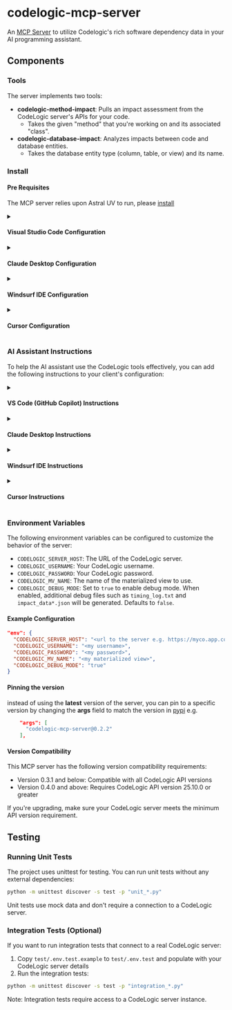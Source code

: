 # codelogic-mcp-server

An [MCP Server](https://modelcontextprotocol.io/introduction) to utilize Codelogic's rich software dependency data in your AI programming assistant.

## Components

### Tools

The server implements two tools:

- **codelogic-method-impact**: Pulls an impact assessment from the CodeLogic server's APIs for your code.
  - Takes the given "method" that you're working on and its associated "class".
- **codelogic-database-impact**: Analyzes impacts between code and database entities.
  - Takes the database entity type (column, table, or view) and its name.

### Install

#### Pre Requisites

The MCP server relies upon Astral UV to run, please [install](https://docs.astral.sh/uv/getting-started/installation/)

<details>
<summary><h4>Visual Studio Code Configuration</h4></summary>

To configure this MCP server in VS Code:

1. First, ensure you have GitHub Copilot agent mode enabled in VS Code.

2. Create a `.vscode/mcp.json` file in your workspace with the following configuration:

```json
{
  "servers": {
    "codelogic-mcp-server": {
      "type": "stdio",
      "command": "uvx",
      "args": [
        "codelogic-mcp-server@latest"
      ],
      "env": {
        "CODELOGIC_SERVER_HOST": "<url to the server e.g. https://myco.app.codelogic.com>",
        "CODELOGIC_USERNAME": "<my username>",
        "CODELOGIC_PASSWORD": "<my password>",
        "CODELOGIC_MV_NAME": "<my materialized view>",
        "CODELOGIC_DEBUG_MODE": "true"
      }
    }
  }
}
```

3. Alternatively, you can run the `MCP: Add Server` command from the Command Palette and provide the server information.

4. To manage your MCP servers, use the `MCP: List Servers` command from the Command Palette.

5. Once configured, the server's tools will be available to Copilot agent mode. You can toggle specific tools on/off as needed by clicking the Tools button in the Chat view when in agent mode.

6. To use the Codelogic tools in agent mode, you can specifically ask about code impacts or database relationships, and the agent will utilize the appropriate tools.

</details>

<details>
<summary><h4>Claude Desktop Configuration</h4></summary>

Configure Claude Desktop by editing the configuration file:

- On MacOS: `~/Library/Application\ Support/Claude/claude_desktop_config.json`
- On Windows: `%APPDATA%/Claude/claude_desktop_config.json`
- On Linux: `~/.config/Claude/claude_desktop_config.json`

Add the following to your configuration file:

```json
"mcpServers": {
  "codelogic-mcp-server": {
    "command": "uvx",
    "args": [
      "codelogic-mcp-server@latest"
    ],
    "env": {
      "CODELOGIC_SERVER_HOST": "<url to the server e.g. https://myco.app.codelogic.com>",
      "CODELOGIC_USERNAME": "<my username>",
      "CODELOGIC_PASSWORD": "<my password>",
      "CODELOGIC_MV_NAME": "<my materialized view>"
    }
  }
}
```

After adding the configuration, restart Claude Desktop to apply the changes.
</details>

<details>
<summary><h4>Windsurf IDE Configuration</h4></summary>

To run this MCP server with [Windsurf IDE](https://codeium.com/windsurf):

**Configure Windsurf IDE**:

To configure Windsurf IDE, you need to create or modify the `~/.codeium/windsurf/mcp_config.json` configuration file.

Add the following configuration to your file:

```json
"mcpServers": {
  "codelogic-mcp-server": {
    "command": "uvx",
    "args": [
      "codelogic-mcp-server@latest"
    ],
    "env": {
      "CODELOGIC_SERVER_HOST": "<url to the server e.g. https://myco.app.codelogic.com>",
      "CODELOGIC_USERNAME": "<my username>",
      "CODELOGIC_PASSWORD": "<my password>",
      "CODELOGIC_MV_NAME": "<my materialized view>"
    }
  }
}
```

After adding the configuration, restart Windsurf IDE or refresh the tools to apply the changes.
</details>

<details>
<summary><h4>Cursor Configuration</h4></summary>

To configure the CodeLogic MCP server in Cursor:

1. Configure the MCP server by creating a `.cursor/mcp.json` file:

```json
{
  "servers": {
    "codelogic-mcp-server": {
      "type": "stdio",
      "command": "uvx",
      "args": [
        "codelogic-mcp-server@latest"
      ],
      "env": {
        "CODELOGIC_SERVER_HOST": "<url to the server e.g. https://myco.app.codelogic.com>",
        "CODELOGIC_USERNAME": "<my username>",
        "CODELOGIC_PASSWORD": "<my password>",
        "CODELOGIC_MV_NAME": "<my materialized view>",
        "CODELOGIC_DEBUG_MODE": "true"
      }
    }
  }
}
```

2. Restart Cursor to apply the changes.

The CodeLogic MCP server tools will now be available in your Cursor workspace.
</details>

### AI Assistant Instructions

To help the AI assistant use the CodeLogic tools effectively, you can add the following instructions to your client's configuration:

<details>
<summary><h4>VS Code (GitHub Copilot) Instructions</h4></summary>

Create a `.vscode/copilot-instructions.md` file with the following content:

```markdown
# CodeLogic MCP Server Instructions

When modifying existing code methods:
- Use codelogic-method-impact to analyze code changes
- Use codelogic-database-impact for database modifications
- Highlight impact results for the modified methods

When modifying SQL code or database entities:
- Always use codelogic-database-impact to analyze potential impacts
- Highlight impact results for the modified database entities

To use the CodeLogic tools effectively:
- For code impacts: Ask about specific methods or functions
- For database relationships: Ask about tables, views, or columns
- Review the impact results before making changes
- Consider both direct and indirect impacts
```
</details>

<details>
<summary><h4>Claude Desktop Instructions</h4></summary>

Create a file `~/.claude/instructions.md` with the following content:

```markdown
# CodeLogic MCP Server Instructions

When modifying existing code methods:
- Use codelogic-method-impact to analyze code changes
- Use codelogic-database-impact for database modifications
- Highlight impact results for the modified methods

When modifying SQL code or database entities:
- Always use codelogic-database-impact to analyze potential impacts
- Highlight impact results for the modified database entities

To use the CodeLogic tools effectively:
- For code impacts: Ask about specific methods or functions
- For database relationships: Ask about tables, views, or columns
- Review the impact results before making changes
- Consider both direct and indirect impacts
```
</details>

<details>
<summary><h4>Windsurf IDE Instructions</h4></summary>

Create or modify the `~/.codeium/windsurf/memories/global_rules.md` markdown file with the following content:

```markdown
When modifying existing code methods:
- Use codelogic-method-impact to analyze code changes
- Use codelogic-database-impact for database modifications
- Highlight impact results for the modified methods

When modifying SQL code or database entities:
- Always use codelogic-database-impact to analyze potential impacts
- Highlight impact results for the modified database entities

To use the CodeLogic tools effectively:
- For code impacts: Ask about specific methods or functions
- For database relationships: Ask about tables, views, or columns
- Review the impact results before making changes
- Consider both direct and indirect impacts
```
</details>

<details>
<summary><h4>Cursor Instructions</h4></summary>

Create a `.cursor/rules/codelogic-rules.md` file with the following content:

```markdown
# CodeLogic MCP Server Rules

## AI Assistant Behavior
- When modifying existing code methods:
  - Use codelogic-method-impact to analyze code changes
  - Use codelogic-database-impact for database modifications
  - Highlight impact results for the modified methods
- When modifying SQL code or database entities:
  - Always use codelogic-database-impact to analyze potential impacts
  - Highlight impact results for the modified database entities
- To use the CodeLogic tools effectively:
  - For code impacts: Ask about specific methods or functions
  - For database relationships: Ask about tables, views, or columns
  - Review the impact results before making changes
  - Consider both direct and indirect impacts
```
</details>

### Environment Variables

The following environment variables can be configured to customize the behavior of the server:

- `CODELOGIC_SERVER_HOST`: The URL of the CodeLogic server.
- `CODELOGIC_USERNAME`: Your CodeLogic username.
- `CODELOGIC_PASSWORD`: Your CodeLogic password.
- `CODELOGIC_MV_NAME`: The name of the materialized view to use.
- `CODELOGIC_DEBUG_MODE`: Set to `true` to enable debug mode. When enabled, additional debug files such as `timing_log.txt` and `impact_data*.json` will be generated. Defaults to `false`.

#### Example Configuration

```json
"env": {
  "CODELOGIC_SERVER_HOST": "<url to the server e.g. https://myco.app.codelogic.com>",
  "CODELOGIC_USERNAME": "<my username>",
  "CODELOGIC_PASSWORD": "<my password>",
  "CODELOGIC_MV_NAME": "<my materialized view>",
  "CODELOGIC_DEBUG_MODE": "true"
}
```

#### Pinning the version

instead of using the **latest** version of the server, you can pin to a specific version by changing the **args** field to match the version in [pypi](https://pypi.org/project/codelogic-mcp-server/) e.g.

```json
    "args": [
      "codelogic-mcp-server@0.2.2"
    ],
```

#### Version Compatibility

This MCP server has the following version compatibility requirements:

- Version 0.3.1 and below: Compatible with all CodeLogic API versions
- Version 0.4.0 and above: Requires CodeLogic API version 25.10.0 or greater

If you're upgrading, make sure your CodeLogic server meets the minimum API version requirement.

## Testing

### Running Unit Tests

The project uses unittest for testing. You can run unit tests without any external dependencies:

```bash
python -m unittest discover -s test -p "unit_*.py"
```

Unit tests use mock data and don't require a connection to a CodeLogic server.

### Integration Tests (Optional)

If you want to run integration tests that connect to a real CodeLogic server:

1. Copy `test/.env.test.example` to `test/.env.test` and populate with your CodeLogic server details
2. Run the integration tests:

```bash
python -m unittest discover -s test -p "integration_*.py"
```

Note: Integration tests require access to a CodeLogic server instance.
